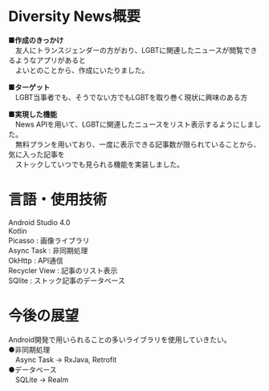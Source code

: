 # Diversity News概要
**■作成のきっかけ**  
　友人にトランスジェンダーの方がおり、LGBTに関連したニュースが閲覧できるようなアプリがあると  
　よいとのことから、作成にいたりました。

**■ターゲット**  
　LGBT当事者でも、そうでない方でもLGBTを取り巻く現状に興味のある方

**■実現した機能**  
　News APIを用いて、LGBTに関連したニュースをリスト表示するようにしました。  
　無料プランを用いており、一度に表示できる記事数が限られていることから、気に入った記事を  
　ストックしていつでも見られる機能を実装しました。
  
# 言語・使用技術  
Android Studio 4.0  
Kotlin  
Picasso : 画像ライブラリ  
Async Task : 非同期処理  
OkHttp : API通信  
Recycler View : 記事のリスト表示  
SQlite : ストック記事のデータベース  
  
# 今後の展望  
Android開発で用いられることの多いライブラリを使用していきたい。  
●非同期処理  
　Async Task -> RxJava, Retrofit   
●データベース  
　SQLite -> Realm  
  
